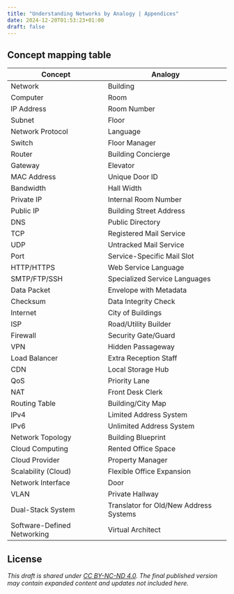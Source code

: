 ```yaml
---
title: "Understanding Networks by Analogy | Appendices"
date: 2024-12-20T01:53:23+01:00
draft: false
---
```


## Concept mapping table

| **Concept**                  | **Analogy**                              |
|------------------------------|------------------------------------------|
| Network                      | Building                                 |
| Computer                     | Room                                     |
| IP Address                   | Room Number                              |
| Subnet                       | Floor                                    |
| Network Protocol             | Language                                 |
| Switch                       | Floor Manager                            |
| Router                       | Building Concierge                       |
| Gateway                      | Elevator                                 |
| MAC Address                  | Unique Door ID                           |
| Bandwidth                    | Hall Width                               |
| Private IP                   | Internal Room Number                     |
| Public IP                    | Building Street Address                  |
| DNS                          | Public Directory                         |
| TCP                          | Registered Mail Service                  |
| UDP                          | Untracked Mail Service                   |
| Port                         | Service-Specific Mail Slot               |
| HTTP/HTTPS                   | Web Service Language                     |
| SMTP/FTP/SSH                 | Specialized Service Languages            |
| Data Packet                  | Envelope with Metadata                   |
| Checksum                     | Data Integrity Check                     |
| Internet                     | City of Buildings                        |
| ISP                          | Road/Utility Builder                     |
| Firewall                     | Security Gate/Guard                      |
| VPN                          | Hidden Passageway                        |
| Load Balancer                | Extra Reception Staff                    |
| CDN                          | Local Storage Hub                        |
| QoS                          | Priority Lane                            |
| NAT                          | Front Desk Clerk                         |
| Routing Table                | Building/City Map                        |
| IPv4                         | Limited Address System                   |
| IPv6                         | Unlimited Address System                 |
| Network Topology             | Building Blueprint                       |
| Cloud Computing              | Rented Office Space                      |
| Cloud Provider               | Property Manager                         |
| Scalability (Cloud)          | Flexible Office Expansion                |
| Network Interface            | Door                                     |
| VLAN                         | Private Hallway                          |
| Dual-Stack System            | Translator for Old/New Address Systems   |
| Software-Defined Networking  | Virtual Architect                        |

## License

*This draft is shared under [CC BY-NC-ND 4.0](https://creativecommons.org/licenses/by-nc-nd/4.0/). The final published version may contain expanded content and updates not included here.*
